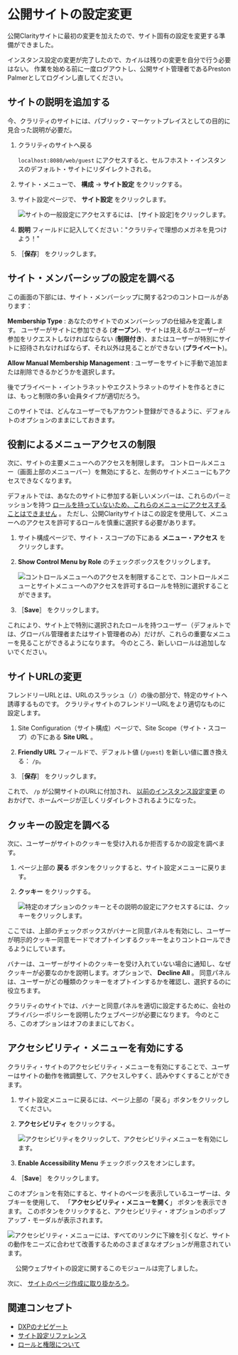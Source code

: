 # 公開サイトの設定変更

公開Clarityサイトに最初の変更を加えたので、サイト固有の設定を変更する準備ができました。

インスタンス設定の変更が完了したので、カイルは残りの変更を自分で行う必要はない。 作業を始める前に一度ログアウトし、公開サイト管理者であるPreston Palmerとしてログインし直してください。

## サイトの説明を追加する

今、クラリティのサイトには、パブリック・マーケットプレイスとしての目的に見合った説明が必要だ。

1. クラリティのサイトへ戻る

   `localhost:8080/web/guest` にアクセスすると、セルフホスト・インスタンスのデフォルト・サイトにリダイレクトされる。

1. サイト・メニューで、 **構成** &rarr; **サイト設定** をクリックする。

1. サイト設定ページで、 **サイト設定** をクリックします。

   ![サイトの一般設定にアクセスするには、 [サイト設定]をクリックします。](./changing-your-public-sites-settings/images/01.png)

1. **説明** フィールドに記入してください："クラリティで理想のメガネを見つけよう！"

1. ［**保存**］ をクリックします。

## サイト・メンバーシップの設定を調べる

この画面の下部には、サイト・メンバーシップに関する2つのコントロールがあります：

**Membership Type** : あなたのサイトでのメンバーシップの仕組みを定義します。 ユーザーがサイトに参加できる (**オープン**)、サイトは見えるがユーザーが参加をリクエストしなければならない (**制限付き**)、またはユーザーが特別にサイトに招待されなければならず、それ以外は見ることができない (**プライベート**)。

**Allow Manual Membership Management** : ユーザーをサイトに手動で追加または削除できるかどうかを選択します。

後でプライベート・イントラネットやエクストラネットのサイトを作るときには、もっと制限の多い会員タイプが適切だろう。

このサイトでは、どんなユーザーでもアカウント登録ができるように、デフォルトのオプションのままにしておきます。

## 役割によるメニューアクセスの制限

次に、サイトの主要メニューへのアクセスを制限します。 コントロールメニュー（画面上部のメニューバー）を無効にすると、左側のサイトメニューにもアクセスできなくなります。

デフォルトでは、あなたのサイトに参加する新しいメンバーは、これらのパーミッションを持つ [ロールを持っていないため、これらのメニューにアクセスすることはできません](https://learn.liferay.com/web/guest/w/dxp/users-and-permissions/roles-and-permissions/understanding-roles-and-permissions) 。 ただし、公開Clarityサイトはこの設定を使用して、メニューへのアクセスを許可するロールを慎重に選択する必要があります。

1. サイト構成ページで、サイト・スコープの下にある **メニュー・アクセス** をクリックします。

1. **Show Control Menu by Role** のチェックボックスをクリックします。

   ![コントロールメニューへのアクセスを制限することで、コントロールメニューとサイトメニューへのアクセスを許可するロールを特別に選択することができます。](./changing-your-public-sites-settings/images/02.png)

1. ［**Save**］ をクリックします。

これにより、サイト上で特別に選択されたロールを持つユーザー（デフォルトでは、グローバル管理者またはサイト管理者のみ）だけが、これらの重要なメニューを見ることができるようになります。 今のところ、新しいロールは追加しないでください。

## サイトURLの変更

フレンドリーURLとは、URLのスラッシュ（`/`）の後の部分で、特定のサイトへ誘導するものです。 クラリティサイトのフレンドリーURLをより適切なものに設定します。

1. Site Configuration（サイト構成）ページで、Site Scope（サイト・スコープ）の下にある **Site URL** 。

1. **Friendly URL** フィールドで、デフォルト値 (`/guest`) を新しい値に置き換える： `/p`。

1. ［**保存**］ をクリックします。

これで、 `/p` が公開サイトのURLに付加され、 [以前のインスタンス設定変更](./changing-the-default-sites-name-and-logo.md#change-other-important-instance-settings) のおかげで、ホームページが正しくリダイレクトされるようになった。

## クッキーの設定を調べる

次に、ユーザーがサイトのクッキーを受け入れるか拒否するかの設定を調べます。

1. ページ上部の **戻る** ボタンをクリックすると、サイト設定メニューに戻ります。

1. **クッキー** をクリックする。

   ![特定のオプションのクッキーとその説明の設定にアクセスするには、クッキーをクリックします。](./changing-your-public-sites-settings/images/03.png)

ここでは、上部のチェックボックスがバナーと同意パネルを有効にし、ユーザーが明示的クッキー同意モードでオプトインするクッキーをよりコントロールできるようにしています。

バナーは、ユーザーがサイトのクッキーを受け入れていない場合に通知し、なぜクッキーが必要なのかを説明します。オプションで、 **Decline All** 。 同意パネルは、ユーザーがどの種類のクッキーをオプトインするかを確認し、選択するのに役立ちます。

クラリティのサイトでは、バナーと同意パネルを適切に設定するために、会社のプライバシーポリシーを説明したウェブページが必要になります。 今のところ、このオプションはオフのままにしておく。

## アクセシビリティ・メニューを有効にする

クラリティ・サイトのアクセシビリティ・メニューを有効にすることで、ユーザーはサイトの動作を微調整して、アクセスしやすく、読みやすくすることができます。

1. サイト設定メニューに戻るには、ページ上部の「戻る」ボタンをクリックしてください。

1. **アクセシビリティ** をクリックする。

   ![アクセシビリティをクリックして、アクセシビリティメニューを有効にします。](./changing-your-public-sites-settings/images/04.png)

1. **Enable Accessibility Menu** チェックボックスをオンにします。

1. ［**Save**］ をクリックします。

このオプションを有効にすると、サイトのページを表示しているユーザーは、タブキーを使用して、 「**アクセシビリティ・メニューを開く**」 ボタンを表示できます。 このボタンをクリックすると、アクセシビリティ・オプションのポップアップ・モーダルが表示されます。

![アクセシビリティ・メニューには、すべてのリンクに下線を引くなど、サイトの動作をニーズに合わせて改善するためのさまざまなオプションが用意されています。](./changing-your-public-sites-settings/images/05.png)

　 公開ウェブサイトの設定に関するこのモジュールは完了しました。

次に、 [サイトのページ作成に取り掛かろう](../creating-pages.md)。

## 関連コンセプト

* [DXPのナビゲート](https://learn.liferay.com/web/guest/w/dxp/getting-started/navigating-dxp)
* [サイト設定リファレンス](https://learn.liferay.com/web/guest/w/dxp/site-building/site-settings/site-settings-ui-reference)
* [ロールと権限について](https://learn.liferay.com/web/guest/w/dxp/users-and-permissions/roles-and-permissions/understanding-roles-and-permissions)

